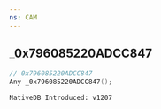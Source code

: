 ```yaml
---
ns: CAM
---
```

## _0x796085220ADCC847

```c
// 0x796085220ADCC847
Any _0x796085220ADCC847();
```

```
NativeDB Introduced: v1207
```

